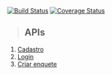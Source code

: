 [![Build Status](https://app.travis-ci.com/dlima78/won-games-node-api.svg?branch=main)](https://app.travis-ci.com/dlima78/won-games-node-api)
[![Coverage Status](https://coveralls.io/repos/github/dlima78/won-games-node-api/badge.svg?branch=main)](https://coveralls.io/github/dlima78/won-games-node-api?branch=main)

> ## APIs

1. [Cadastro](./requirements/signup.md)
1. [Login](./requirements/login.md) 
1. [Criar enquete](./requirements/add-survey.md)